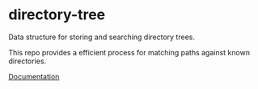 # directory-tree
Data structure for storing and searching directory trees.

This repo provides a efficient process for matching paths against known directories.

[Documentation](https://cedadev.github.io/directory-tree/)
